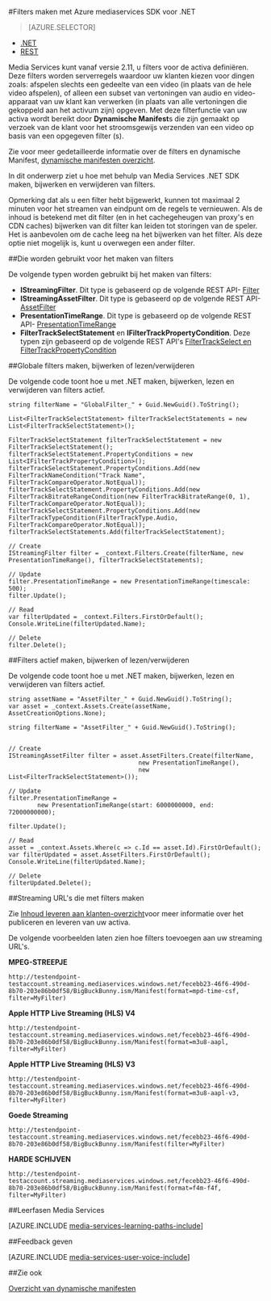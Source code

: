 <properties 
    pageTitle="Filters maken met Azure mediaservices SDK voor .NET" 
    description="In dit onderwerp wordt beschreven hoe om filters te maken zodat de client om bepaalde delen van de stream van een stream gebruiken kan. Dynamische manifesten te bereiken deze selectieve streaming maken Media Services" 
    services="media-services" 
    documentationCenter="" 
    authors="Juliako" 
    manager="erikre" 
    editor=""/>

<tags 
    ms.service="media-services" 
    ms.workload="media" 
    ms.tgt_pltfrm="na" 
    ms.devlang="ne" 
    ms.topic="article" 
    ms.date="07/18/2016"
    ms.author="juliako;cenkdin"/>


#<a name="creating-filters-with-azure-media-services-net-sdk"></a>Filters maken met Azure mediaservices SDK voor .NET

> [AZURE.SELECTOR]
- [.NET](media-services-dotnet-dynamic-manifest.md)
- [REST](media-services-rest-dynamic-manifest.md)

Media Services kunt vanaf versie 2.11, u filters voor de activa definiëren. Deze filters worden serverregels waardoor uw klanten kiezen voor dingen zoals: afspelen slechts een gedeelte van een video (in plaats van de hele video afspelen), of alleen een subset van vertoningen van audio en video-apparaat van uw klant kan verwerken (in plaats van alle vertoningen die gekoppeld aan het activum zijn) opgeven. Met deze filterfunctie van uw activa wordt bereikt door **Dynamische Manifest**s die zijn gemaakt op verzoek van de klant voor het stroomsgewijs verzenden van een video op basis van een opgegeven filter (s).

Zie voor meer gedetailleerde informatie over de filters en dynamische Manifest, [dynamische manifesten overzicht](media-services-dynamic-manifest-overview.md).

In dit onderwerp ziet u hoe met behulp van Media Services .NET SDK maken, bijwerken en verwijderen van filters. 


Opmerking dat als u een filter hebt bijgewerkt, kunnen tot maximaal 2 minuten voor het streamen van eindpunt om de regels te vernieuwen. Als de inhoud is betekend met dit filter (en in het cachegeheugen van proxy's en CDN caches) bijwerken van dit filter kan leiden tot storingen van de speler. Het is aanbevolen om de cache leeg na het bijwerken van het filter. Als deze optie niet mogelijk is, kunt u overwegen een ander filter. 

##<a name="types-used-to-create-filters"></a>Die worden gebruikt voor het maken van filters

De volgende typen worden gebruikt bij het maken van filters: 

- **IStreamingFilter**.  Dit type is gebaseerd op de volgende REST API- [Filter](http://msdn.microsoft.com/library/azure/mt149056.aspx)
- **IStreamingAssetFilter**. Dit type is gebaseerd op de volgende REST API- [AssetFilter](http://msdn.microsoft.com/library/azure/mt149053.aspx)
- **PresentationTimeRange**. Dit type is gebaseerd op de volgende REST API- [PresentationTimeRange](http://msdn.microsoft.com/library/azure/mt149052.aspx)
- **FilterTrackSelectStatement** en **IFilterTrackPropertyCondition**. Deze typen zijn gebaseerd op de volgende REST API's [FilterTrackSelect en FilterTrackPropertyCondition](http://msdn.microsoft.com/library/azure/mt149055.aspx)


##<a name="createupdatereaddelete-global-filters"></a>Globale filters maken, bijwerken of lezen/verwijderen

De volgende code toont hoe u met .NET maken, bijwerken, lezen en verwijderen van filters actief.
    
    string filterName = "GlobalFilter_" + Guid.NewGuid().ToString();
                
    List<FilterTrackSelectStatement> filterTrackSelectStatements = new List<FilterTrackSelectStatement>();
    
    FilterTrackSelectStatement filterTrackSelectStatement = new FilterTrackSelectStatement();
    filterTrackSelectStatement.PropertyConditions = new List<IFilterTrackPropertyCondition>();
    filterTrackSelectStatement.PropertyConditions.Add(new FilterTrackNameCondition("Track Name", FilterTrackCompareOperator.NotEqual));
    filterTrackSelectStatement.PropertyConditions.Add(new FilterTrackBitrateRangeCondition(new FilterTrackBitrateRange(0, 1), FilterTrackCompareOperator.NotEqual));
    filterTrackSelectStatement.PropertyConditions.Add(new FilterTrackTypeCondition(FilterTrackType.Audio, FilterTrackCompareOperator.NotEqual));
    filterTrackSelectStatements.Add(filterTrackSelectStatement);
    
    // Create
    IStreamingFilter filter = _context.Filters.Create(filterName, new PresentationTimeRange(), filterTrackSelectStatements);
    
    // Update
    filter.PresentationTimeRange = new PresentationTimeRange(timescale: 500);
    filter.Update();
    
    // Read
    var filterUpdated = _context.Filters.FirstOrDefault();
    Console.WriteLine(filterUpdated.Name);

    // Delete
    filter.Delete();


##<a name="createupdatereaddelete-asset-filters"></a>Filters actief maken, bijwerken of lezen/verwijderen

De volgende code toont hoe u met .NET maken, bijwerken, lezen en verwijderen van filters actief.

    
    string assetName = "AssetFilter_" + Guid.NewGuid().ToString();
    var asset = _context.Assets.Create(assetName, AssetCreationOptions.None);
    
    string filterName = "AssetFilter_" + Guid.NewGuid().ToString();
    
        
    // Create
    IStreamingAssetFilter filter = asset.AssetFilters.Create(filterName,
                                        new PresentationTimeRange(), 
                                        new List<FilterTrackSelectStatement>());
    
    // Update
    filter.PresentationTimeRange = 
            new PresentationTimeRange(start: 6000000000, end: 72000000000);
    
    filter.Update();
    
    // Read
    asset = _context.Assets.Where(c => c.Id == asset.Id).FirstOrDefault();
    var filterUpdated = asset.AssetFilters.FirstOrDefault();
    Console.WriteLine(filterUpdated.Name);
    
    // Delete
    filterUpdated.Delete();
    



##<a name="build-streaming-urls-that-use-filters"></a>Streaming URL's die met filters maken

Zie [Inhoud leveren aan klanten-overzicht](media-services-deliver-content-overview.md)voor meer informatie over het publiceren en leveren van uw activa.


De volgende voorbeelden laten zien hoe filters toevoegen aan uw streaming URL's.

**MPEG-STREEPJE** 

    http://testendpoint-testaccount.streaming.mediaservices.windows.net/fecebb23-46f6-490d-8b70-203e86b0df58/BigBuckBunny.ism/Manifest(format=mpd-time-csf, filter=MyFilter)

**Apple HTTP Live Streaming (HLS) V4**

    http://testendpoint-testaccount.streaming.mediaservices.windows.net/fecebb23-46f6-490d-8b70-203e86b0df58/BigBuckBunny.ism/Manifest(format=m3u8-aapl, filter=MyFilter)

**Apple HTTP Live Streaming (HLS) V3**

    http://testendpoint-testaccount.streaming.mediaservices.windows.net/fecebb23-46f6-490d-8b70-203e86b0df58/BigBuckBunny.ism/Manifest(format=m3u8-aapl-v3, filter=MyFilter)

**Goede Streaming**

    http://testendpoint-testaccount.streaming.mediaservices.windows.net/fecebb23-46f6-490d-8b70-203e86b0df58/BigBuckBunny.ism/Manifest(filter=MyFilter)


**HARDE SCHIJVEN**

    http://testendpoint-testaccount.streaming.mediaservices.windows.net/fecebb23-46f6-490d-8b70-203e86b0df58/BigBuckBunny.ism/Manifest(format=f4m-f4f, filter=MyFilter)


##<a name="media-services-learning-paths"></a>Leerfasen Media Services

[AZURE.INCLUDE [media-services-learning-paths-include](../../includes/media-services-learning-paths-include.md)]

##<a name="provide-feedback"></a>Feedback geven

[AZURE.INCLUDE [media-services-user-voice-include](../../includes/media-services-user-voice-include.md)]


##<a name="see-also"></a>Zie ook 

[Overzicht van dynamische manifesten](media-services-dynamic-manifest-overview.md)
 

